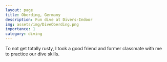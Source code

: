 ```yaml
---
layout: page
title: Oberding, Germany
description: Fun dive at Divers-Indoor
img: assets/img/DiveOberding.png
importance: 1
category: diving
---
```


To not get totally rusty, I took a good friend and former classmate with me to practice our dive skills.
